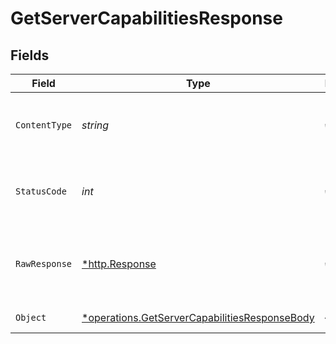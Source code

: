 # GetServerCapabilitiesResponse


## Fields

| Field                                                                                                         | Type                                                                                                          | Required                                                                                                      | Description                                                                                                   |
| ------------------------------------------------------------------------------------------------------------- | ------------------------------------------------------------------------------------------------------------- | ------------------------------------------------------------------------------------------------------------- | ------------------------------------------------------------------------------------------------------------- |
| `ContentType`                                                                                                 | *string*                                                                                                      | :heavy_check_mark:                                                                                            | HTTP response content type for this operation                                                                 |
| `StatusCode`                                                                                                  | *int*                                                                                                         | :heavy_check_mark:                                                                                            | HTTP response status code for this operation                                                                  |
| `RawResponse`                                                                                                 | [*http.Response](https://pkg.go.dev/net/http#Response)                                                        | :heavy_check_mark:                                                                                            | Raw HTTP response; suitable for custom response parsing                                                       |
| `Object`                                                                                                      | [*operations.GetServerCapabilitiesResponseBody](../../models/operations/getservercapabilitiesresponsebody.md) | :heavy_minus_sign:                                                                                            | The Server Capabilities                                                                                       |